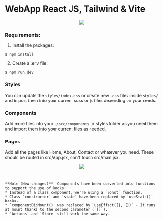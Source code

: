 # WebApp React JS, Tailwind & Vite


<p align="center">
<img src="https://blog.logrocket.com/wp-content/uploads/2022/06/setting-up-dev-environment-react-vite-tailwind.png" />
</p>


### Requirements:

1. Install the packages:
```
$ npm install
```
2. Create a .env file:
```
$ npm run dev
```

### Styles
You can update the `styles/index.css` or create new `.css` files inside `styles/` and import them into your current scss or js files depending on your needs.

### Components
Add more files into your `./src/components` or styles folder as you need them and import them into your current files as needed.

### Pages
Add all the pages like Home, About, Contact or whatever you need. These should be routed in src/App.jsx, don't touch src/main.jsx.


<p align="center">
<img src="https://i.ibb.co/KNT5mSc/Captura-de-pantalla-20221209-151414.png" />
</p>

```     
               

**Note (New changes)**: Components have been converted into functions to support the use of hooks:
* Instead of a class component, we're using a `const` function.
* Class `constructor` and `state` have been replaced by `useState()` hooks.
* `componentDidMount()` was replaced by `useEffect({}, [])` - It runs at mount thanks to the second parameter (`[]`).
* `Actions` and `Store` still work the same way.
